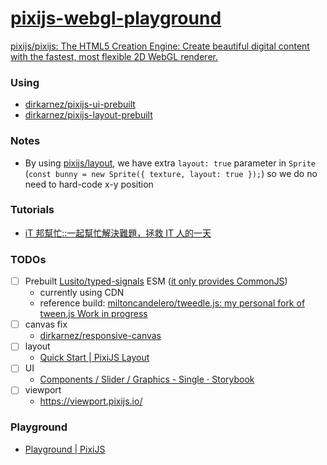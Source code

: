 [pixijs-webgl-playground](https://dirkarnez.github.io/pixijs-webgl-playground)
==============================================================================
[pixijs/pixijs: The HTML5 Creation Engine: Create beautiful digital content with the fastest, most flexible 2D WebGL renderer.](https://github.com/pixijs/pixijs)

### Using
- [dirkarnez/pixijs-ui-prebuilt](https://github.com/dirkarnez/pixijs-ui-prebuilt)
- [dirkarnez/pixijs-layout-prebuilt](https://github.com/dirkarnez/pixijs-layout-prebuilt)

### Notes
- By using [pixijs/layout](https://github.com/pixijs/layout), we have extra `layout: true` parameter in `Sprite` (`const bunny = new Sprite({ texture, layout: true });`) so we do no need to hard-code x-y position

### Tutorials
- [iT 邦幫忙::一起幫忙解決難題，拯救 IT 人的一天](https://ithelp.ithome.com.tw/users/20106532/articles)

### TODOs
- [ ] Prebuilt [Lusito/typed-signals](https://github.com/Lusito/typed-signals) ESM ([it only provides CommonJS](https://github.com/Lusito/typed-signals/blob/master/tsconfig.json))
  - currently using CDN
  - reference build: [miltoncandelero/tweedle.js: my personal fork of tween.js Work in progress](https://github.com/miltoncandelero/tweedle.js)
- [ ] canvas fix
  - [dirkarnez/responsive-canvas](https://github.com/dirkarnez/responsive-canvas)
- [ ] layout
  - [Quick Start | PixiJS Layout](https://layout.pixijs.io/docs/guides/guide/quick-start/)
- [ ] UI
  - [Components / Slider / Graphics - Single ⋅ Storybook](https://pixijs.io/ui/storybook/?path=/story/components-slider-graphics--single)
- [ ] viewport
  - https://viewport.pixijs.io/

### Playground
- [Playground | PixiJS](https://pixijs.com/8.x/playground)
